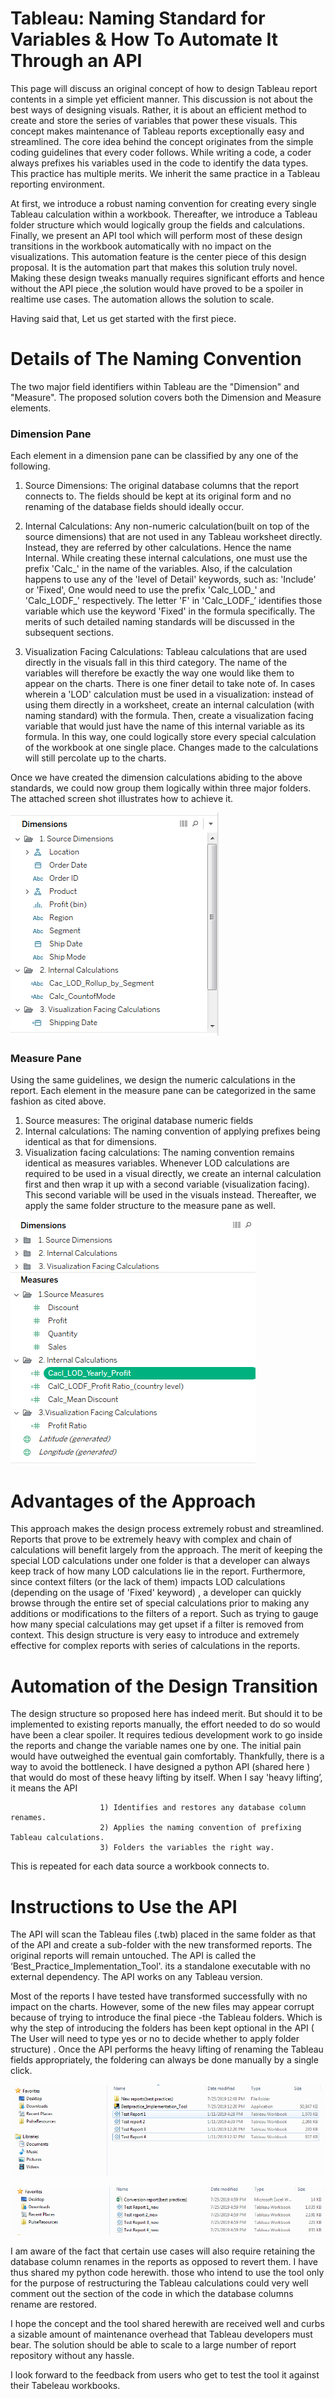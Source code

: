 # Tableau: Naming Standard for Variables & How To Automate It Through an API

This page will discuss an original concept of how to design Tableau report contents in a simple yet efficient manner. This discussion is not about the best ways of designing visuals. Rather, it is about an efficient method to create and store the series of variables that power these visuals. This concept makes maintenance of Tableau reports exceptionally easy and streamlined. 
The core idea behind the concept originates from the simple coding guidelines that every coder follows. While writing a code, a coder always prefixes his variables used in the code to identify the data types. This practice has multiple merits. We inherit the same practice in a Tableau reporting environment.

At first, we introduce a robust naming convention for creating every single Tableau calculation within a workbook. Thereafter, we introduce a Tableau folder structure which would logically group the fields and calculations. Finally, we present an API tool which will perform most of these design transitions in the workbook automatically with no impact on the visualizations. 
This automation feature is the center piece of this design proposal. It is the automation part that makes this solution truly novel. Making these design tweaks manually requires significant efforts and hence without the API piece ,the solution would have  proved to be a spoiler in realtime use cases. The automation allows the solution to scale.

Having said that, Let us get started with the first piece.

#  Details of The Naming Convention

The two major field identifiers within Tableau are the "Dimension" and "Measure". The proposed solution covers both the Dimension and Measure elements.
###  Dimension Pane
Each element in a dimension pane can be classified by any one of the following.

 1. Source Dimensions: The original database columns that the report connects to. The fields should be kept at its original form and no renaming of the database fields should ideally occur.

 2. Internal Calculations: Any non-numeric calculation(built on top of the source dimensions) that are not used in any Tableau worksheet directly. Instead, they are referred by other calculations. Hence the name Internal. While creating these internal calculations, one must use the prefix 'Calc_' in the name of the variables. Also, if the calculation happens to use any of the 
'level of Detail' keywords, such as: 'Include' or 'Fixed', One would need to use the prefix 'Calc_LOD_' and 'Calc_LODF_' respectively. The letter 'F' in 'Calc_LODF_’ identifies those variable which use the keyword 'Fixed' in the formula specifically. The merits of such detailed naming standards will be discussed in the subsequent sections.

 
 3. Visualization Facing Calculations: Tableau calculations that are used directly in the visuals fall in this third category. The name of the variables will therefore be exactly the way one would like them to appear on the charts.
There is one finer detail to take note of. In cases wherein a 'LOD' calculation must be used in a visualization: instead of using them directly in a worksheet, create an internal calculation (with naming standard) with the formula. Then, create a visualization facing variable that would just have the name of this internal variable as its formula. In this way, one could logically store every special calculation of the workbook at one single place. Changes made to the calculations will still percolate up to the charts.

Once we have created the dimension calculations abiding to the above standards, we could now group them logically within three major folders. The attached screen shot illustrates how to achieve it.

![](https://github.com/Priyak1985/Tableau-Best-Practice-Concept/blob/master/Screen%20shot%201.PNG)

###  Measure Pane

Using the same guidelines, we design the numeric calculations in the report. Each element in the measure pane can be categorized in the same fashion as cited above. 

  1. Source measures: The original database numeric fields
  2. Internal calculations: The naming convention of applying prefixes being identical as that for dimensions.
  3. Visualization facing calculations: The naming convention remains identical as measures variables. Whenever LOD calculations are required to be used in a visual directly, we create an internal calculation first and then wrap it up with a second variable (visualization facing). This second variable will be used in the visuals instead. 
Thereafter, we apply the same folder structure to the measure pane as well.


![](https://github.com/Priyak1985/Tableau-Best-Practice-Concept/blob/master/Screen%20shot%202.PNG)


# Advantages of the Approach

This approach makes the design process extremely robust and streamlined. Reports that prove to be extremely heavy with complex and chain of calculations will benefit largely from the approach. The merit of keeping the special LOD calculations under one folder is that a developer can always keep track of how many LOD calculations lie in the report. Furthermore, since context filters (or the lack of them) impacts LOD calculations (depending on the usage of 'Fixed' keyword) , a developer can quickly browse through the entire set of special calculations prior to making any additions or modifications to the filters of a report. Such as trying to gauge how many special calculations may get upset if a filter is removed from context.
This design structure is very easy to introduce and extremely effective for complex reports with series of calculations in the reports. 

# Automation of the Design Transition
The design structure so proposed here has indeed merit. But should it to be implemented to existing reports manually, the effort needed to do so would have been a clear spoiler. It requires tedious development work to go inside the reports and change the variable names one by one. The initial pain would have outweighed the eventual gain comfortably.
Thankfully, there is a way to avoid the bottleneck. I have designed a python API (shared here ) that would do most of these heavy lifting by itself. When I say 'heavy lifting’, it means the API
    
                        1) Identifies and restores any database column renames.
                        2) Applies the naming convention of prefixing Tableau calculations. 
                        3) Folders the variables the right way.

This is repeated for each data source a workbook connects to. 

# Instructions to Use the API

The API will scan the Tableau files (.twb) placed in the same folder as that of the API and create a sub-folder with the new transformed reports. The original reports will remain untouched. The API is called the ‘Best_Practice_Implementation_Tool'.
its a standalone executable with no external dependency. The API works on any Tableau version. 

Most of the reports I have tested have transformed successfully with no impact on the charts. However, some of the new files may appear corrupt because of trying to introduce the final piece -the Tableau folders. 
Which is why the step of introducing the folders has been kept optional in the API ( The User will need to type yes or no to decide whether to apply folder structure) . Once the API performs the heavy lifting of renaming the Tableau fields appropriately, the foldering can always be done manually by a single click.


![](https://github.com/Priyak1985/Tableau-Best-Practice-Concept/blob/master/Screen%20shot%203.PNG)

![](https://github.com/Priyak1985/Tableau-Best-Practice-Concept/blob/master/Screen%20shot%204.PNG)


I am aware of the fact that certain use cases will also require retaining the database column renames in the reports as opposed to revert them. I have thus shared my python code herewith. those who intend to use the tool only for the purpose of restructuring the Tableau calculations could very well comment out the section of the code in which the database columns rename are restored.

I hope the concept and the tool shared herewith are received well and curbs a sizable amount of maintenance overhead that Tableau developers must bear. The solution should be able to scale to a large number of report repository without any hassle.

I look forward to the feedback from users who get to test the tool it against their Tabeleau workbooks.

